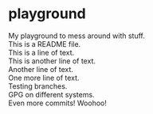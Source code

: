 # playground
My playground to mess around with stuff.\
This is a README file.\
This is a line of text.\
This is another line of text.\
Another line of text.\
One more line of text.\
Testing branches.\
GPG on different systems.\
Even more commits! Woohoo!
